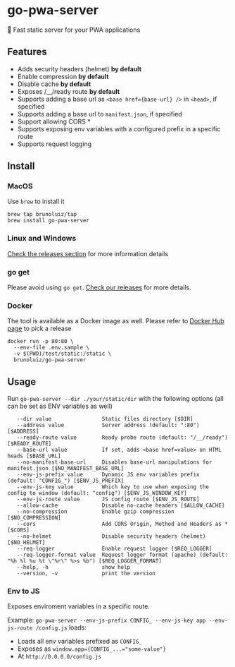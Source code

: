 # go-pwa-server

🚀 Fast static server for your PWA applications

## Features

- Adds security headers (helmet) **by default**
- Enable compression **by default**
- Disable cache **by default**
- Exposes /__/ready route **by default**
- Supports adding a base url as `<base href={base-url} />` in `<head>`, if specified
- Supports adding a base url to `manifest.json`, if specified
- Support allowing CORS *
- Supports exposing env variables with a configured prefix in a specific route
- Supports request logging

## Install

### MacOS

Use `brew` to install it

```
brew tap brunoluiz/tap
brew install go-pwa-server
```

### Linux and Windows

[Check the releases section](https://github.com/brunoluiz/go-pwa-server/releases) for more information details 

### go get

Please avoid using `go get`. [Check our releases](https://github.com/brunoluiz/go-pwa-server/releases) for more details.

### Docker

The tool is available as a Docker image as well. Please refer to [Docker Hub page](https://hub.docker.com/r/brunoluiz/go-pwa-server/tags) to pick a release

```
docker run -p 80:80 \
  --env-file .env.sample \
  -v $(PWD)/test/static:/static \
  brunoluiz/go-pwa-server
```

## Usage

Run `go-pwa-server --dir ./your/static/dir` with the following options (all can be set as ENV variables as well)

```
   --dir value                Static files directory [$DIR]
   --address value            Server address (default: ":80") [$ADDRESS]
   --ready-route value        Ready probe route (default: "/__/ready") [$READY_ROUTE]
   --base-url value           If set, adds <base href=value> on HTML heads [$BASE_URL]
   --no-manifest-base-url     Disables base-url manipulations for manifest.json [$NO_MANIFEST_BASE_URL]
   --env-js-prefix value      Dynamic JS env variables prefix (default: "CONFIG_") [$ENV_JS_PREFIX]
   --env-js-key value         Which key to use when exposing the config to window (default: "config") [$ENV_JS_WINDOW_KEY]
   --env-js-route value       JS config route [$ENV_JS_ROUTE]
   --allow-cache              Disable no-cache headers [$ALLOW_CACHE]
   --no-compression           Enable gzip compression [$NO_COMPRESSION]
   --cors                     Add CORS Origin, Method and Headers as * [$CORS]
   --no-helmet                Disable security headers (helmet) [$NO_HELMET]
   --req-logger               Enable request logger [$REQ_LOGGER]
   --req-logger-format value  Request logger format (apache) (default: "%h %l %u %t \"%r\" %>s %b") [$REQ_LOGGER_FORMAT]
   --help, -h                 show help
   --version, -v              print the version
```

### Env to JS

Exposes enviroment variables in a specific route.

Example: `go-pwa-server --env-js-prefix CONFIG_ --env-js-key app --env-js-route /config.js` loads:
- Loads all env variables prefixed as `CONFIG_`
- Exposes as `window.app={CONFIG_...="some-value"}`
- At `http://0.0.0.0/config.js`
